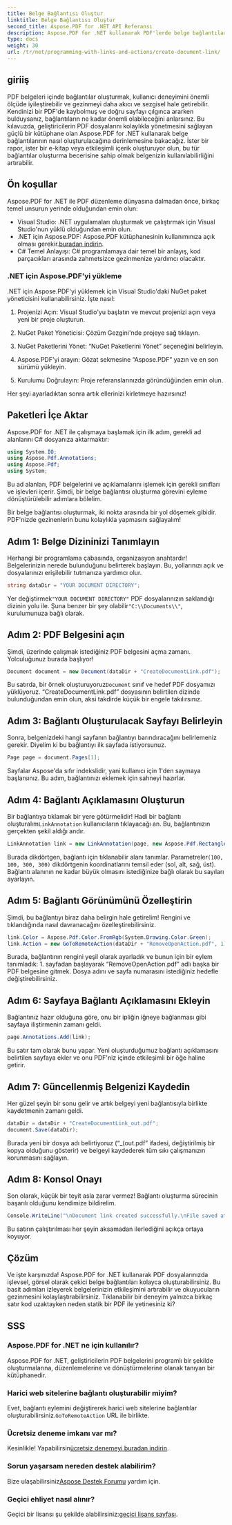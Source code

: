 ```yaml
---
title: Belge Bağlantısı Oluştur
linktitle: Belge Bağlantısı Oluştur
second_title: Aspose.PDF for .NET API Referansı
description: Aspose.PDF for .NET kullanarak PDF'lerde belge bağlantıları oluşturmayı keşfedin. PDF belgelerinizdeki gezinmeyi ve etkileşimi geliştirin.
type: docs
weight: 30
url: /tr/net/programming-with-links-and-actions/create-document-link/
---
```

## giriiş

PDF belgeleri içinde bağlantılar oluşturmak, kullanıcı deneyimini önemli ölçüde iyileştirebilir ve gezinmeyi daha akıcı ve sezgisel hale getirebilir. Kendinizi bir PDF'de kaybolmuş ve doğru sayfayı çılgınca ararken bulduysanız, bağlantıların ne kadar önemli olabileceğini anlarsınız. Bu kılavuzda, geliştiricilerin PDF dosyalarını kolaylıkla yönetmesini sağlayan güçlü bir kütüphane olan Aspose.PDF for .NET kullanarak belge bağlantılarının nasıl oluşturulacağına derinlemesine bakacağız. İster bir rapor, ister bir e-kitap veya etkileşimli içerik oluşturuyor olun, bu tür bağlantılar oluşturma becerisine sahip olmak belgenizin kullanılabilirliğini artırabilir.

## Ön koşullar

Aspose.PDF for .NET ile PDF düzenleme dünyasına dalmadan önce, birkaç temel unsurun yerinde olduğundan emin olun:

- Visual Studio: .NET uygulamaları oluşturmak ve çalıştırmak için Visual Studio'nun yüklü olduğundan emin olun.
- .NET için Aspose.PDF: Aspose.PDF kütüphanesinin kullanımınıza açık olması gerekir.[buradan indirin](https://releases.aspose.com/pdf/net/).
- C# Temel Anlayışı: C# programlamaya dair temel bir anlayış, kod parçacıkları arasında zahmetsizce gezinmenize yardımcı olacaktır.

### .NET için Aspose.PDF'yi yükleme

.NET için Aspose.PDF'yi yüklemek için Visual Studio'daki NuGet paket yöneticisini kullanabilirsiniz. İşte nasıl:

1. Projenizi Açın: Visual Studio'yu başlatın ve mevcut projenizi açın veya yeni bir proje oluşturun.
   
2. NuGet Paket Yöneticisi: Çözüm Gezgini'nde projeye sağ tıklayın.
   
3. NuGet Paketlerini Yönet: “NuGet Paketlerini Yönet” seçeneğini belirleyin.

4. Aspose.PDF'yi arayın: Gözat sekmesine “Aspose.PDF” yazın ve en son sürümü yükleyin.

5. Kurulumu Doğrulayın: Proje referanslarınızda göründüğünden emin olun.

Her şeyi ayarladıktan sonra artık ellerinizi kirletmeye hazırsınız!

## Paketleri İçe Aktar

Aspose.PDF for .NET ile çalışmaya başlamak için ilk adım, gerekli ad alanlarını C# dosyanıza aktarmaktır:

```csharp
using System.IO;
using Aspose.Pdf.Annotations;
using Aspose.Pdf;
using System;
```

Bu ad alanları, PDF belgelerini ve açıklamalarını işlemek için gerekli sınıfları ve işlevleri içerir. Şimdi, bir belge bağlantısı oluşturma görevini eyleme dönüştürülebilir adımlara bölelim.

Bir belge bağlantısı oluşturmak, iki nokta arasında bir yol döşemek gibidir. PDF'nizde gezinenlerin bunu kolaylıkla yapmasını sağlayalım!

## Adım 1: Belge Dizininizi Tanımlayın

Herhangi bir programlama çabasında, organizasyon anahtardır! Belgelerinizin nerede bulunduğunu belirterek başlayın. Bu, yollarınızı açık ve dosyalarınızı erişilebilir tutmanıza yardımcı olur.

```csharp
string dataDir = "YOUR DOCUMENT DIRECTORY";
```

 Yer değiştirmek`"YOUR DOCUMENT DIRECTORY"` PDF dosyalarınızın saklandığı dizinin yolu ile. Şuna benzer bir şey olabilir`"C:\\Documents\\"`, kurulumunuza bağlı olarak.

## Adım 2: PDF Belgesini açın

Şimdi, üzerinde çalışmak istediğiniz PDF belgesini açma zamanı. Yolculuğunuz burada başlıyor!

```csharp
Document document = new Document(dataDir + "CreateDocumentLink.pdf");
```

 Bu satırda, bir örnek oluşturuyoruz`Document` sınıf ve hedef PDF dosyamızı yüklüyoruz. “CreateDocumentLink.pdf” dosyasının belirtilen dizinde bulunduğundan emin olun, aksi takdirde küçük bir engele takılırsınız.

## Adım 3: Bağlantı Oluşturulacak Sayfayı Belirleyin

Sonra, belgenizdeki hangi sayfanın bağlantıyı barındıracağını belirlemeniz gerekir. Diyelim ki bu bağlantıyı ilk sayfada istiyorsunuz.

```csharp
Page page = document.Pages[1];
```

Sayfalar Aspose'da sıfır indekslidir, yani kullanıcı için 1'den saymaya başlarsınız. Bu adım, bağlantınızı eklemek için sahneyi hazırlar.

## Adım 4: Bağlantı Açıklamasını Oluşturun

 Bir bağlantıya tıklamak bir yere götürmelidir! Hadi bir bağlantı oluşturalım`LinkAnnotation` kullanıcıların tıklayacağı an. Bu, bağlantınızın gerçekten şekil aldığı andır.

```csharp
LinkAnnotation link = new LinkAnnotation(page, new Aspose.Pdf.Rectangle(100, 100, 300, 300));
```

 Burada dikdörtgen, bağlantı için tıklanabilir alanı tanımlar. Parametreler`(100, 100, 300, 300)` dikdörtgenin koordinatlarını temsil eder (sol, alt, sağ, üst). Bağlantı alanının ne kadar büyük olmasını istediğinize bağlı olarak bu sayıları ayarlayın.

## Adım 5: Bağlantı Görünümünü Özelleştirin

Şimdi, bu bağlantıyı biraz daha belirgin hale getirelim! Rengini ve tıklandığında nasıl davranacağını özelleştirebilirsiniz.

```csharp
link.Color = Aspose.Pdf.Color.FromRgb(System.Drawing.Color.Green);
link.Action = new GoToRemoteAction(dataDir + "RemoveOpenAction.pdf", 1);
```

Burada, bağlantının rengini yeşil olarak ayarladık ve bunun için bir eylem tanımladık: 1. sayfadan başlayarak “RemoveOpenAction.pdf” adlı başka bir PDF belgesine gitmek. Dosya adını ve sayfa numarasını istediğiniz hedefle değiştirebilirsiniz.

## Adım 6: Sayfaya Bağlantı Açıklamasını Ekleyin

Bağlantınız hazır olduğuna göre, onu bir ipliğin iğneye bağlanması gibi sayfaya iliştirmenin zamanı geldi. 

```csharp
page.Annotations.Add(link);
```

Bu satır tam olarak bunu yapar. Yeni oluşturduğumuz bağlantı açıklamasını belirtilen sayfaya ekler ve onu PDF'niz içinde etkileşimli bir öğe haline getirir.

## Adım 7: Güncellenmiş Belgenizi Kaydedin

Her güzel şeyin bir sonu gelir ve artık belgeyi yeni bağlantısıyla birlikte kaydetmenin zamanı geldi. 

```csharp
dataDir = dataDir + "CreateDocumentLink_out.pdf";
document.Save(dataDir);
```

Burada yeni bir dosya adı belirtiyoruz (“_(out.pdf” ifadesi, değiştirilmiş bir kopya olduğunu gösterir) ve belgeyi kaydederek tüm sıkı çalışmanızın korunmasını sağlayın.

## Adım 8: Konsol Onayı

Son olarak, küçük bir teyit asla zarar vermez! Bağlantı oluşturma sürecinin başarılı olduğunu kendimize bildirelim.

```csharp
Console.WriteLine("\nDocument link created successfully.\nFile saved at " + dataDir);
```

Bu satırın çalıştırılması her şeyin aksamadan ilerlediğini açıkça ortaya koyuyor.

## Çözüm

Ve işte karşınızda! Aspose.PDF for .NET kullanarak PDF dosyalarınızda işlevsel, görsel olarak çekici belge bağlantıları kolayca oluşturabilirsiniz. Bu basit adımları izleyerek belgelerinizin etkileşimini artırabilir ve okuyucuların gezinmesini kolaylaştırabilirsiniz. Tıklanabilir bir deneyim yalnızca birkaç satır kod uzaktayken neden statik bir PDF ile yetinesiniz ki? 

## SSS

### Aspose.PDF for .NET ne için kullanılır?
Aspose.PDF for .NET, geliştiricilerin PDF belgelerini programlı bir şekilde oluşturmalarına, düzenlemelerine ve dönüştürmelerine olanak tanıyan bir kütüphanedir.

### Harici web sitelerine bağlantı oluşturabilir miyim?
 Evet, bağlantı eylemini değiştirerek harici web sitelerine bağlantılar oluşturabilirsiniz.`GoToRemoteAction` URL ile birlikte.

### Ücretsiz deneme imkanı var mı?
 Kesinlikle! Yapabilirsin[ücretsiz denemeyi buradan indirin](https://releases.aspose.com/).

### Sorun yaşarsam nereden destek alabilirim?
 Bize ulaşabilirsiniz[Aspose Destek Forumu](https://forum.aspose.com/c/pdf/10) yardım için.

### Geçici ehliyet nasıl alınır?
 Geçici bir lisansı şu şekilde alabilirsiniz:[geçici lisans sayfası](https://purchase.aspose.com/temporary-license/).